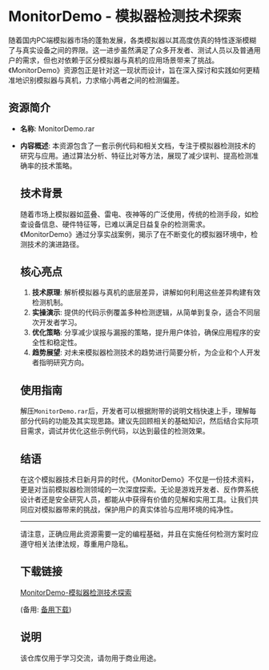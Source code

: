 # MonitorDemo - 模拟器检测技术探索

随着国内PC端模拟器市场的蓬勃发展，各类模拟器以其高度仿真的特性逐渐模糊了与真实设备之间的界限。这一进步虽然满足了众多开发者、测试人员以及普通用户的需求，但也对依赖于区分模拟器与真机的应用场景带来了挑战。《MonitorDemo》资源包正是针对这一现状而设计，旨在深入探讨和实践如何更精准地识别模拟器与真机，力求缩小两者之间的检测偏差。

## 资源简介

- **名称**: MonitorDemo.rar
- **内容概述**: 本资源包含了一套示例代码和相关文档，专注于模拟器检测技术的研究与应用。通过算法分析、特征比对等方法，展现了减少误判、提高检测准确率的技术策略。

  ## 技术背景

  随着市场上模拟器如蓝叠、雷电、夜神等的广泛使用，传统的检测手段，如检查设备信息、硬件特征等，已难以满足日益复杂的检测需求。《MonitorDemo》通过分享实战案例，揭示了在不断变化的模拟器环境中，检测技术的演进路径。

  ## 核心亮点

  1. **技术原理**: 解析模拟器与真机的底层差异，讲解如何利用这些差异构建有效检测机制。
  2. **实操演示**: 提供的代码示例覆盖多种检测逻辑，从简单到复杂，适合不同层次开发者学习。
  3. **优化策略**: 分享减少误报与漏报的策略，提升用户体验，确保应用程序的安全性和稳定性。
  4. **趋势展望**: 对未来模拟器检测技术的趋势进行简要分析，为企业和个人开发者指明研究方向。

  ## 使用指南

  解压`MonitorDemo.rar`后，开发者可以根据附带的说明文档快速上手，理解每部分代码的功能及其实现思路。建议先回顾相关的基础知识，然后结合实际项目需求，调试并优化这些示例代码，以达到最佳的检测效果。

  ## 结语

  在这个模拟器技术日新月异的时代，《MonitorDemo》不仅是一份技术资料，更是对当前模拟器检测领域的一次深度探索。无论是游戏开发者、反作弊系统设计者还是安全研究人员，都能从中获得有价值的见解和实用工具。让我们共同应对模拟器带来的挑战，保护用户的真实体验与应用环境的纯净性。

  ---

  请注意，正确应用此资源需要一定的编程基础，并且在实施任何检测方案时应遵守相关法律法规，尊重用户隐私。

  ## 下载链接
  [MonitorDemo-模拟器检测技术探索](https://pan.quark.cn/s/f5e7545aaf55) 

  (备用: [备用下载](https://pan.baidu.com/s/1rspBz64HCRy3ppTHb3kSDQ?pwd=8ube))

  ## 说明

  该仓库仅用于学习交流，请勿用于商业用途。
